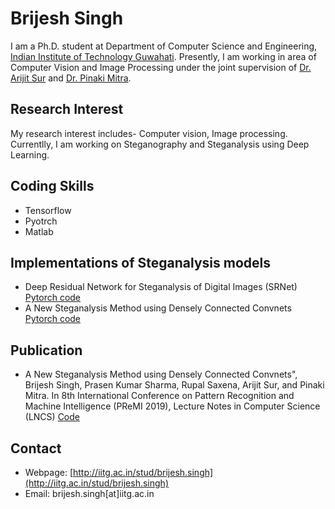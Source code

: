 # Brijesh Singh

I am a Ph.D. student at Department of Computer Science and Engineering, [Indian Institute of Technology Guwahati](https://www.iitg.ac.in/cse/). Presently, I am working in area of Computer Vision and Image Processing under the joint supervision of [Dr. Arijit Sur](https://www.iitg.ac.in/arijit/) and [Dr. Pinaki Mitra](https://www.iitg.ac.in/cse/internet-pages/pinaki).

## Research Interest

My research interest includes- Computer vision, Image processing. Currentlly, I am working on Steganography and Steganalysis using Deep Learning.



## Coding Skills

- Tensorflow
- Pyotrch
- Matlab

## Implementations of Steganalysis models

- Deep Residual Network for Steganalysis of Digital Images (SRNet) [Pytorch code](https://github.com/brijeshiitg/Steganalysis-Models-Implementation/tree/master)
- A New Steganalysis Method using Densely Connected Convnets [Pytorch code]()

## Publication

- A New Steganalysis Method using Densely Connected Convnets", Brijesh Singh, Prasen Kumar Sharma, Rupal Saxena, Arijit Sur, and Pinaki Mitra. In 8th International Conference on Pattern Recognition and Machine Intelligence (PReMI 2019), Lecture Notes in Computer Science (LNCS) [Code]()

## Contact

- Webpage: [http://iitg.ac.in/stud/brijesh.singh](http://iitg.ac.in/stud/brijesh.singh) 
- Email: brijesh.singh[at]iitg.ac.in
